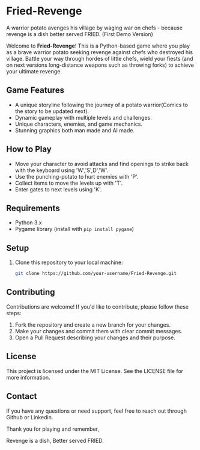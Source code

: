 # Fried-Revenge
A warrior potato avenges his village by waging war on chefs - because revenge is a dish better served FRIED. (First Demo Version)

Welcome to **Fried-Revenge**! This is a Python-based game where you play as a brave warrior potato seeking revenge against chefs who destroyed his village. Battle your way through hordes of little chefs, wield your fiests (and on next versions long-distance weapons such as throwing forks) to achieve your ultimate revenge.

## Game Features
- A unique storyline following the journey of a potato warrior(Comics to the story to be updated next).
- Dynamic gameplay with multiple levels and challenges.
- Unique characters, enemies, and game mechanics.
- Stunning graphics both man made and AI made.

## How to Play
- Move your character to avoid attacks and find openings to strike back with the keyboard using 'W','S',D','W'.
- Use the punching-potato to hurt enemies with 'P'.
- Collect items to move the levels up with 'T'.
- Enter gates to next levels using 'K'.

## Requirements
- Python 3.x
- Pygame library (install with `pip install pygame`)

## Setup
1. Clone this repository to your local machine:
   ```bash
   git clone https://github.com/your-username/Fried-Revenge.git

## Contributing
Contributions are welcome! If you'd like to contribute, please follow these steps:

1. Fork the repository and create a new branch for your changes.
2. Make your changes and commit them with clear commit messages.
3. Open a Pull Request describing your changes and their purpose.

## License
This project is licensed under the MIT License. See the LICENSE file for more information.

## Contact
If you have any questions or need support, feel free to reach out through Github or Linkedin.

Thank you for playing and remember,

Revenge is a dish,
Better served FRIED.
